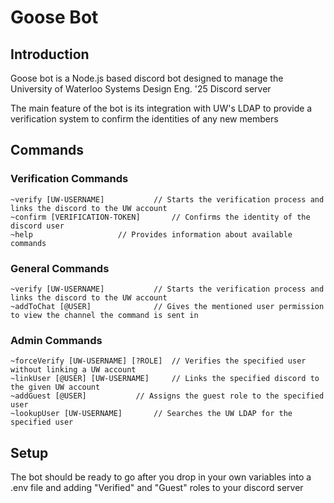 # Goose Bot

## Introduction
Goose bot is a Node.js based discord bot designed to manage the University of Waterloo Systems Design Eng. '25 Discord server

The main feature of the bot is its integration with UW's LDAP to provide a verification system to confirm the identities of any new members

## Commands
### Verification Commands
```
~verify [UW-USERNAME]			// Starts the verification process and links the discord to the UW account
~confirm [VERIFICATION-TOKEN]		// Confirms the identity of the discord user
~help					// Provides information about available commands
```

### General Commands
```
~verify [UW-USERNAME]			// Starts the verification process and links the discord to the UW account
~addToChat [@USER]              // Gives the mentioned user permission to view the channel the command is sent in
```


### Admin Commands
```
~forceVerify [UW-USERNAME] [?ROLE]	// Verifies the specified user without linking a UW account
~linkUser [@USER] [UW-USERNAME]     // Links the specified discord to the given UW account
~addGuest [@USER]			// Assigns the guest role to the specified user
~lookupUser [UW-USERNAME]		// Searches the UW LDAP for the specified user
```


## Setup
The bot should be ready to go after you drop in your own variables into a .env file and adding "Verified" and "Guest" roles to your discord server
